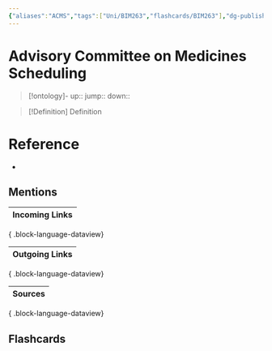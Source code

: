 ```yaml
---
{"aliases":"ACMS","tags":["Uni/BIM263","flashcards/BIM263"],"dg-publish":true,"permalink":"/cards/advisory-committee-on-medicines-scheduling/","dgPassFrontmatter":true}
---
```


# Advisory Committee on Medicines Scheduling

> [!ontology]-
> up:: 
> jump:: 
> down:: 

> [!Definition] Definition

# Reference

- 

## Mentions

| Incoming Links |
| -------------- |

{ .block-language-dataview}

| Outgoing Links |
| -------------- |

{ .block-language-dataview}

| Sources |
| ------- |

{ .block-language-dataview}

## Flashcards